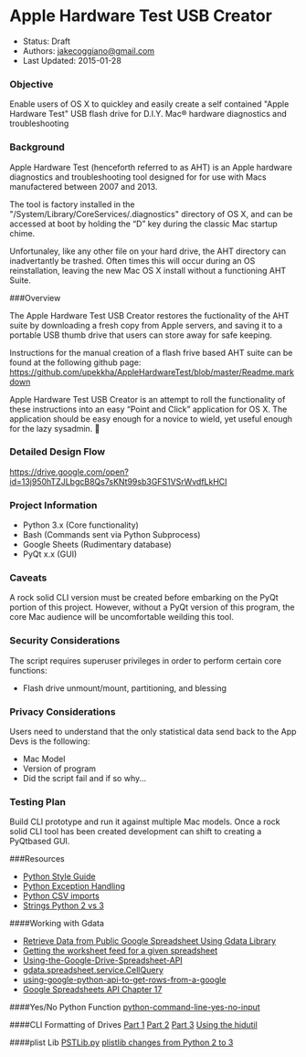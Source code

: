 # Apple Hardware Test USB Creator

* Status: Draft
* Authors: jakecoggiano@gmail.com
* Last Updated: 2015-01-28

### Objective
Enable users of OS X to quickley and easily create a self contained "Apple Hardware Test" USB flash drive for D.I.Y. Mac® hardware diagnostics and troubleshooting

### Background
Apple Hardware Test (henceforth referred to as AHT) is an Apple hardware diagnostics and troubleshooting tool designed for for use with Macs manufactered between 2007 and 2013.

The tool is factory installed in the "/System/Library/CoreServices/.diagnostics" directory of OS X, and can be accessed at boot by holding the “D” key during the classic Mac startup chime. 

Unfortunaley, like any other file on your hard drive, the AHT directory can inadvertantly be trashed. Often times this will occur during an OS reinstallation, leaving the new Mac OS X install without a functioning AHT Suite.

###Overview

The Apple Hardware Test USB Creator restores the fuctionality of the AHT suite by downloading a fresh copy from Apple servers, and saving it to a portable USB thumb drive that users can store away for safe keeping. 

Instructions for the manual creation of a flash frive based AHT suite can be found at the following github page:
https://github.com/upekkha/AppleHardwareTest/blob/master/Readme.markdown

Apple Hardware Test USB Creator is an attempt to roll the functionality of these instructions into an easy “Point and Click” application for OS X. The application should be easy enough for a novice to wield, yet useful enough for the lazy sysadmin.

### Detailed Design Flow
https://drive.google.com/open?id=13j950hTZJLbgcB8Qs7sKNt99sb3GFS1VSrWvdfLkHCI

### Project Information
* Python 3.x (Core functionality)
* Bash (Commands sent via Python Subprocess)
* Google Sheets (Rudimentary database)
* PyQt x.x (GUI)

### Caveats
A rock solid CLI version must be created before embarking on the PyQt portion of this project. However,  without a PyQt version of this program, the core Mac audience will be uncomfortable weilding this tool.

### Security Considerations
The script requires superuser privileges in order to perform certain core functions:
* Flash drive unmount/mount, partitioning, and blessing

### Privacy Considerations
Users need to understand that the only statistical data send back to the App Devs is the following:
* Mac Model
* Version of program
* Did the script fail and if so why...

### Testing Plan
Build CLI prototype and run it against multiple Mac models. Once a rock solid CLI tool has been created development can shift to creating a PyQtbased GUI.

###Resources
* [Python Style Guide](https://google.github.io/styleguide/pyguide.html)
* [Python Exception Handling](http://www.programiz.com/python-programming/exception-handling)
* [Python CSV imports](https://www.quora.com/Why-is-my-Python-code-not-downloading-the-CSV-file)
* [Strings Python 2 vs 3](http://chimera.labs.oreilly.com/books/1230000000393/ch05.html#_solution_73)

####Working with Gdata
* [Retrieve Data from Public Google Spreadsheet Using Gdata Library](http://stackoverflow.com/questions/7561148/retrieve-data-from-public-google-spreadsheet-using-gdata-library)
* [Getting the worksheet feed for a given spreadsheet](http://gdatatips.blogspot.com/2008/08/getting-worksheet-feed-for-given.html)
* [Using-the-Google-Drive-Spreadsheet-API](http://heinrichhartmann.com/2015/05/17/Using-the-Google-Drive-Spreadsheet-API.html)
* [gdata.spreadsheet.service.CellQuery](http://nullege.com/codes/search/gdata.spreadsheet.service.CellQuery)
* [using-google-python-api-to-get-rows-from-a-google](http://mrwoof.tumblr.com/post/1004514567/using-google-python-api-to-get-rows-from-a-google)
* [Google Spreadsheets API Chapter 17](http://mashupguide.net/1.0/html/ch17s08.xhtml)

####Yes/No Python Function
[python-command-line-yes-no-input](http://stackoverflow.com/questions/3041986/python-command-line-yes-no-input)

####CLI Formatting of Drives
[Part 1](http://www.theinstructional.com/guides/disk-management-from-the-command-line-part-1)
[Part 2](http://www.theinstructional.com/guides/disk-management-from-the-command-line-part-2)
[Part 3](http://www.theinstructional.com/guides/disk-management-from-the-command-line-part-3)
[Using the hidutil](http://commandlinemac.blogspot.com/2008/12/using-hdiutil.html)

####plist Lib
[PSTLib.py](https://hg.python.org/cpython/file/2.7/Lib/plistlib.py)
[plistlib changes from Python 2 to 3](https://docs.python.org/3/library/plistlib.html#plistlib.load)
